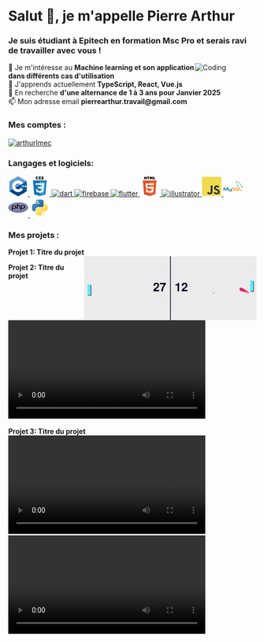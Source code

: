 <h1 align="left">Salut 👋, je m'appelle Pierre Arthur</h1>
<h3 align="left">Je suis étudiant à Epitech en formation Msc Pro et serais ravi de travailler avec vous !</h3>

<img align="right" alt="Coding" width="125" src="https://media.tenor.com/y2JXkY1pXkwAAAAM/cat-computer.gif">

<p>
  🔭 Je m'intéresse au <strong>Machine learning et son application dans différents cas d'utilisation</strong><br>
  🌱 J'apprends actuellement <strong>TypeScript, React, Vue.js</strong><br>
  👯 En recherche <strong>d'une alternance de 1 à 3 ans pour Janvier 2025</strong><br>
  📫 Mon adresse email <strong>pierrearthur.travail@gmail.com</strong>
</p>

<h3 align="left">Mes comptes :</h3>
<p align="left">
  <a href="https://www.leetcode.com/arthurlmec" target="_blank">
    <img align="center" src="https://raw.githubusercontent.com/rahuldkjain/github-profile-readme-generator/master/src/images/icons/Social/leet-code.svg" alt="arthurlmec" height="30" width="40" />
  </a>
</p>

<h3 align="left">Langages et logiciels:</h3>
<p align="left">
  <a href="https://www.w3schools.com/cpp/" target="_blank" rel="noreferrer">
    <img src="https://raw.githubusercontent.com/devicons/devicon/master/icons/cplusplus/cplusplus-original.svg" alt="cplusplus" width="40" height="40"/>
  </a> 
  <a href="https://www.w3schools.com/css/" target="_blank" rel="noreferrer">
    <img src="https://raw.githubusercontent.com/devicons/devicon/master/icons/css3/css3-original-wordmark.svg" alt="css3" width="40" height="40"/>
  </a> 
  <a href="https://dart.dev" target="_blank" rel="noreferrer">
    <img src="https://www.vectorlogo.zone/logos/dartlang/dartlang-icon.svg" alt="dart" width="40" height="40"/>
  </a> 
  <a href="https://firebase.google.com/" target="_blank" rel="noreferrer">
    <img src="https://www.vectorlogo.zone/logos/firebase/firebase-icon.svg" alt="firebase" width="40" height="40"/>
  </a> 
  <a href="https://flutter.dev" target="_blank" rel="noreferrer">
    <img src="https://www.vectorlogo.zone/logos/flutterio/flutterio-icon.svg" alt="flutter" width="40" height="40"/>
  </a> 
  <a href="https://www.w3.org/html/" target="_blank" rel="noreferrer">
    <img src="https://raw.githubusercontent.com/devicons/devicon/master/icons/html5/html5-original-wordmark.svg" alt="html5" width="40" height="40"/>
  </a> 
  <a href="https://www.adobe.com/in/products/illustrator.html" target="_blank" rel="noreferrer">
    <img src="https://www.vectorlogo.zone/logos/adobe_illustrator/adobe_illustrator-icon.svg" alt="illustrator" width="40" height="40"/>
  </a> 
  <a href="https://developer.mozilla.org/en-US/docs/Web/JavaScript" target="_blank" rel="noreferrer">
    <img src="https://raw.githubusercontent.com/devicons/devicon/master/icons/javascript/javascript-original.svg" alt="javascript" width="40" height="40"/>
  </a> 
  <a href="https://www.mysql.com/" target="_blank" rel="noreferrer">
    <img src="https://raw.githubusercontent.com/devicons/devicon/master/icons/mysql/mysql-original-wordmark.svg" alt="mysql" width="40" height="40"/>
  </a> 
  <a href="https://www.php.net" target="_blank" rel="noreferrer">
    <img src="https://raw.githubusercontent.com/devicons/devicon/master/icons/php/php-original.svg" alt="php" width="40" height="40"/>
  </a> 
  <a href="https://www.python.org" target="_blank" rel="noreferrer">
    <img src="https://raw.githubusercontent.com/devicons/devicon/master/icons/python/python-original.svg" alt="python" width="40" height="40"/>
  </a> 
</p>

<h3 align="left">Mes projets :</h3>
<p align="left">
  <strong>Projet 1: Titre du projet</strong><br>
<img align="right" alt="Coding" width="350" src="https://github.com/TeraLmec/projects_recs/blob/main/pong_gif.gif?raw=true">
  
  <strong>Projet 2: Titre du projet</strong><br>
  <video width="400" controls>
    <source src="https://github.com/yourrepo/path-to-video3-1.mp4" type="video/mp4">
    Votre navigateur ne supporte pas la lecture vidéo.
  </video><br>
  
  <strong>Projet 3: Titre du projet</strong><br>
  <video width="400" controls>
    <source src="https://github.com/yourrepo/path-to-video3-1.mp4" type="video/mp4">
    Votre navigateur ne supporte pas la lecture vidéo.
  </video><br>
  <video width="400" controls>
    <source src="https://github.com/yourrepo/path-to-video3-1.mp4" type="video/mp4">
    Votre navigateur ne supporte pas la lecture vidéo.
  </video><br>
</p>
